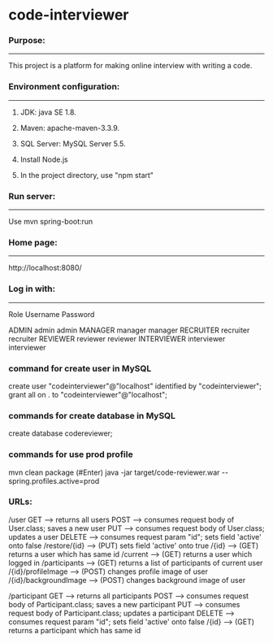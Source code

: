 # code-interviewer

### Purpose:
***************************************************

This project is a platform for making online interview with writing a code.

### Environment configuration:
***************************************************

1. JDK:  java SE 1.8.

2. Maven: apache-maven-3.3.9.

3. SQL Server: MySQL Server 5.5.

4. Install Node.js

5. In the project directory, use "npm start"

### Run server:
***************************************************

   Use mvn spring-boot:run

### Home page:
***************************************************

   http://localhost:8080/

### Log in with:
***************************************************
   Role           Username       Password

   ADMIN          admin          admin
   MANAGER        manager        manager
   RECRUITER      recruiter      recruiter
   REVIEWER       reviewer       reviewer
   INTERVIEWER    interviewer    interviewer

### command for create user in MySQL
   create user "codeinterviewer"@"localhost" identified by "codeinterviewer";
   grant all on . to "codeinterviewer"@"localhost";

### commands for create database in MySQL
   create database codereviewer;

### commands for use prod profile
   mvn clean package (#Enter)
   java -jar target/code-reviewer.war --spring.profiles.active=prod

### URLs:
   /user
      GET                     --> returns all users
      POST                    --> consumes request body of User.class; saves a new user
      PUT                     --> consumes request body of User.class; updates a user
      DELETE                  --> consumes request param "id"; sets field 'active' onto false
      /restore/{id}           --> (PUT) sets field 'active' onto true
      /{id}                   --> (GET) returns a user which has same id
      /current                --> (GET) returns a user which logged in
      /participants           --> (GET) returns a list of participants of current user
      /{id}/profileImage      --> (POST) changes profile image of user
      /{id}/backgroundImage   --> (POST) changes background image of user

   /participant
      GET            --> returns all participants
      POST           --> consumes request body of Participant.class; saves a new participant
      PUT            --> consumes request body of Participant.class; updates a participant
      DELETE         --> consumes request param "id"; sets field 'active' onto false
      /{id}          --> (GET) returns a participant which has same id
